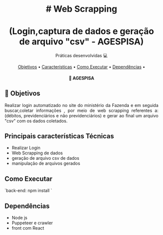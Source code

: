 <h1 align="center">
    # Web Scrapping
</h1>
<h1 align="center">
   (Login,captura de dados e geração de arquivo "csv" - AGESPISA)
</h1>
<p align="center"> Práticas desenvolvidas  💻 </p>

<p align="center">
 <a href="#objective">Objetivos</a> •
 <a href="#char">Características</a> •
 <a href="#run">Como Executar</a> •
 <a href="#dep">Dependências</a> •
</p>

<h4 align="center"> 
	🎨 AGESPISA
</h4>

<h2 id="objective" > 🎯 Objetivos </h2>
<p align="justify">
  Realizar login automatizado no site do ministério da Fazenda e em seguida buscar,coletar informações , por meio de web         scrapping referentes a: (débitos, previdenciários e não previdenciários) e gerar ao final um arquivo "csv" com os dados       coletados.
</p>

<h2 id="char">Principais características Técnicas</h2>

* Realizar Login
* Web Scrapping de dados 
* geração de arquivo csv de dados
* manipulação de arquivos gerados

<h2 id="run">Como Executar</h2>
`back-end:
  npm install
`

<h2 id="dep">Dependências</h2>

* Node js
* Puppeteer e crawler
* front com React
